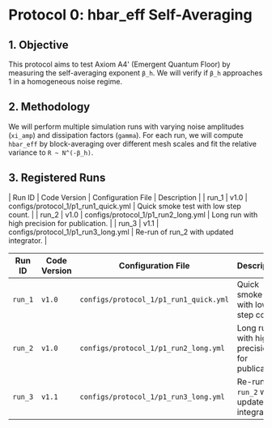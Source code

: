 # Protocol 0: hbar_eff Self-Averaging

## 1. Objective
This protocol aims to test Axiom A4' (Emergent Quantum Floor) by measuring the self-averaging exponent `β_h`. We will verify if `β_h` approaches 1 in a homogeneous noise regime.

## 2. Methodology
We will perform multiple simulation runs with varying noise amplitudes (`xi_amp`) and dissipation factors (`gamma`). For each run, we will compute `hbar_eff` by block-averaging over different mesh scales and fit the relative variance to `R ~ N^(-β_h)`.

## 3. Registered Runs

| Run ID | Code Version | Configuration File | Description |
| run_1 | v1.0 | configs/protocol_1/p1_run1_quick.yml | Quick smoke test with low step count. |
| run_2 | v1.0 | configs/protocol_1/p1_run2_long.yml | Long run with high precision for publication. |
| run_3 | v1.1 | configs/protocol_1/p1_run3_long.yml | Re-run of run_2 with updated integrator. |


| Run ID | Code Version | Configuration File | Description |
|---|---|---|---|
| `run_1` | `v1.0` | `configs/protocol_1/p1_run1_quick.yml` | Quick smoke test with low step count. |
| `run_2` | `v1.0` | `configs/protocol_1/p1_run2_long.yml` | Long run with high precision for publication. |
| `run_3` | `v1.1` | `configs/protocol_1/p1_run3_long.yml` | Re-run of `run_2` with updated integrator. |


